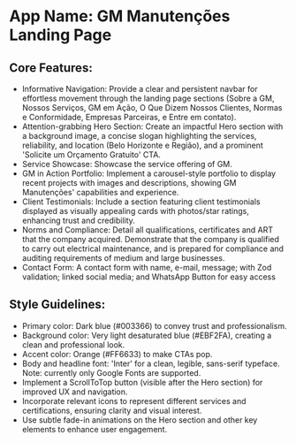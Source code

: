 # **App Name**: GM Manutenções Landing Page

## Core Features:

- Informative Navigation: Provide a clear and persistent navbar for effortless movement through the landing page sections (Sobre a GM, Nossos Serviços, GM em Ação, O Que Dizem Nossos Clientes, Normas e Conformidade, Empresas Parceiras, e Entre em contato).
- Attention-grabbing Hero Section: Create an impactful Hero section with a background image, a concise slogan highlighting the services, reliability, and location (Belo Horizonte e Região), and a prominent 'Solicite um Orçamento Gratuito' CTA.
- Service Showcase: Showcase the service offering of GM.
- GM in Action Portfolio: Implement a carousel-style portfolio to display recent projects with images and descriptions, showing GM Manutenções' capabilities and experience.
- Client Testimonials: Include a section featuring client testimonials displayed as visually appealing cards with photos/star ratings, enhancing trust and credibility.
- Norms and Compliance: Detail all qualifications, certificates and ART that the company acquired. Demonstrate that the company is qualified to carry out electrical maintenance, and is prepared for compliance and auditing requirements of medium and large businesses.
- Contact Form: A contact form with name, e-mail, message; with Zod validation; linked social media; and WhatsApp Button for easy access

## Style Guidelines:

- Primary color: Dark blue (#003366) to convey trust and professionalism.
- Background color: Very light desaturated blue (#EBF2FA), creating a clean and professional look.
- Accent color: Orange (#FF6633) to make CTAs pop.
- Body and headline font: 'Inter' for a clean, legible, sans-serif typeface. Note: currently only Google Fonts are supported.
- Implement a ScrollToTop button (visible after the Hero section) for improved UX and navigation.
- Incorporate relevant icons to represent different services and certifications, ensuring clarity and visual interest.
- Use subtle fade-in animations on the Hero section and other key elements to enhance user engagement.